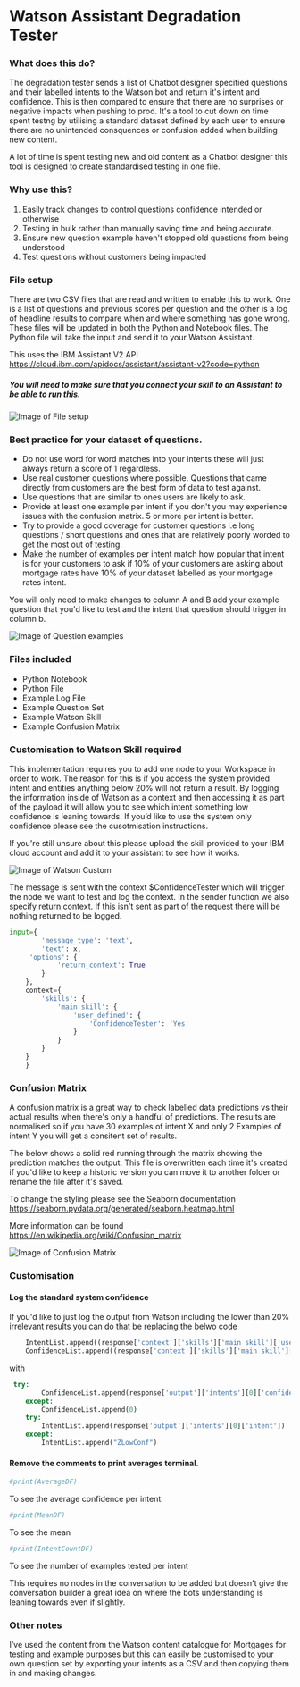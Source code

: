 # Watson Assistant Degradation Tester




### What does this do?

The degradation tester sends a list of Chatbot designer specified questions and their labelled intents to the Watson bot and return it's intent and confidence. This is then compared to ensure that there are no surprises or negative impacts when pushing to prod. It's a tool to cut down on time spent testng by utilising a standard dataset defined by each user to ensure there are no unintended consquences or confusion added when building new content. 

A lot of time is spent testing new and old content as a Chatbot designer this tool is designed to create standardised testing in one file. 


### Why use this?

1. Easily track changes to control questions confidence intended or otherwise
2. Testing in bulk rather than manually saving time and being accurate.
3. Ensure new question example haven't stopped old questions from being understood
4. Test questions without customers being impacted

### File setup

There are two CSV files that are read and written to enable this to work. One is a list of questions and previous scores per question and the other is a log of headline results to compare when and where something has gone wrong. These files will be updated in both the Python and Notebook files. The Python file will take the input and send it to your Watson Assistant. 

This uses the IBM Assistant V2 API https://cloud.ibm.com/apidocs/assistant/assistant-v2?code=python 

##### You will need to make sure that you connect your skill to an Assistant to be able to run this.

![Image of File setup](https://i.ibb.co/G5F09WN/Screenshot-2020-09-18-at-17-32-12.png)

### Best practice for your dataset of questions.

- Do not use word for word matches into your intents these will just always return a score of 1 regardless.
- Use real customer questions where possible. Questions that came directly from customers are the best form of data to test against.
- Use questions that are similar to ones users are likely to ask. 
- Provide at least one example per intent if you don't you may experience issues with the confusion matrix. 5 or more per intent is better.
- Try to provide a good coverage for customer questions i.e long questions / short questions and ones that are relatively poorly worded to get the most out of testing.
- Make the number of examples per intent match how popular that intent is for your customers to ask if 10% of your customers are asking about mortgage rates have 10% of your dataset labelled as your mortgage rates intent.

You will only need to make changes to column A and B add your example question that you'd like to test and the intent that question should trigger in column b.

![Image of Question examples](https://i.ibb.co/nb9J1Ky/Screenshot-2020-09-21-at-00-28-16.png)


### Files included

* Python Notebook
* Python File
* Example Log File
* Example Question Set
* Example Watson Skill
* Example Confusion Matrix


### Customisation to Watson Skill required

This implementation requires you to add one node to your Workspace in order to work. The reason for this is if you access the system provided intent and entities anything below 20% will not return a result. By logging the information inside of Watson as a context and then accessing it as part of the payload it will allow you to see which intent something low confidence is leaning towards. If you’d like to use the system only confidence please see the cusotmisation instructions.

If you're still unsure about this please upload the skill provided to your IBM cloud account and add it to your assistant to see how it works.

![Image of Watson Custom](https://i.ibb.co/n3XYzDw/Screenshot-2020-09-20-at-23-27-53.png)


The message is sent with the context $ConfidenceTester which will trigger the node we want to test and log the context. In the sender function we also specify return context. If this isn't sent as part of the request there will be nothing returned to be logged.


```python
input={
        'message_type': 'text',
        'text': x,
     'options': {
            'return_context': True
        }
    },
    context={
        'skills': {
            'main skill': {
                'user_defined': {
                    'ConfidenceTester': 'Yes'
                }
            }
        }
    }
    }
```


### Confusion Matrix

A confusion matrix is a great way to check labelled data predictions vs their actual results when there's only a handful of predictions. The results are normalised so if you have 30 examples of intent X and only 2 Examples of intent Y you will get a consitent set of results.  

The below shows a solid red running through the matrix showing the prediction matches the output. This file is overwritten each time it's created if you'd like to keep a historic version you can move it to another folder or rename the file after it's saved.

To change the styling please see the Seaborn documentation https://seaborn.pydata.org/generated/seaborn.heatmap.html

More information can be found https://en.wikipedia.org/wiki/Confusion_matrix 

 
![Image of Confusion Matrix](https://i.ibb.co/pK9QPcc/Confusion-Matrix.png)



### Customisation

#### Log the standard system confidence

If you'd like to just log the output from Watson including the lower than 20% irrelevant results you can do that be replacing the belwo code 

```python
    IntentList.append((response['context']['skills']['main skill']['user_defined']['Intent']['intent']))
    ConfidenceList.append((response['context']['skills']['main skill']['user_defined']['Intent']['confidence']))
```
    
with 

```python
 try:
        ConfidenceList.append(response['output']['intents'][0]['confidence'])
    except:
        ConfidenceList.append(0)
    try:
        IntentList.append(response['output']['intents'][0]['intent'])
    except:
        IntentList.append("ZLowConf")
```

#### Remove the comments to print averages terminal. 
 

```python 
#print(AverageDF)
```

To see the average confidence per intent.

```python 
#print(MeanDF)
```

To see the mean


```python
#print(IntentCountDF)
```

To see the number of examples tested per intent


This requires no nodes in the conversation to be added but doesn't give the conversation builder a great idea on where the bots understanding is leaning towards even if slightly. 

### Other notes

I’ve used the content from the Watson content catalogue for Mortgages for testing and example purposes but this can easily be customised to your own question set by exporting your intents as a CSV and then copying them in and making changes.
